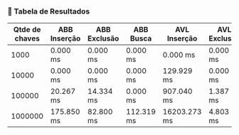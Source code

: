### 🧪 Tabela de Resultados

| Qtde de chaves | ABB Inserção | ABB Exclusão | ABB Busca | AVL Inserção | AVL Exclusão | AVL Busca | RB Inserção | RB Exclusão | RB Busca |
|----------------|--------------|--------------|-----------|--------------|--------------|-----------|-------------|-------------|----------|
| 1000 | 0.000 ms | 0.000 ms | 0.000 ms | 0.000 ms | 0.000 ms | 0.000 ms | 0.000 ms | 0.000 ms | 0.000 ms |
| 10000 | 0.000 ms | 0.000 ms | 0.000 ms | 129.929 ms | 0.000 ms | 0.000 ms | 2.010 ms | 0.000 ms | 3.055 ms |
| 100000 | 20.267 ms | 14.334 ms | 0.000 ms | 907.040 ms | 1.387 ms | 10.824 ms | 15.595 ms | 0.000 ms | 11.859 ms |
| 1000000 | 175.850 ms | 82.800 ms | 112.319 ms | 16203.273 ms | 4.803 ms | 72.362 ms | 156.647 ms | 0.000 ms | 104.998 ms |
